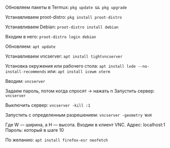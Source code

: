 Обновляем пакеты в Termux:
```pkg update && pkg upgrade```

Устанавливаем proot-distro:
```pkg install proot-distro```

Устанавливаем Debian:
```proot-distro install debian```

Входим в него:
```proot-distro login debian```

Обновляем:
```apt update```

Устанавливаем vncserver:
```apt install tightvncserver```

Установка окружения или рабочего стола:
```apt install lxde --no-install-recommends```
или:
```apt install icewm xterm```

Вводим:
```vncserver```

Задаем пароль, потом когда спросят -> нажать n
Запустить сервер:
```vncserver```

Выключить сервер:
```vncserver -kill :1```

Запустить с определенным разрешением:
```vncserver -geometry WxH```

Где W — ширина, а H — высота.
Входим в клиент VNC.
Адрес: localhost:1
Пароль: который в шаге 10

По желанию:
```apt install firefox-esr neofetch```
